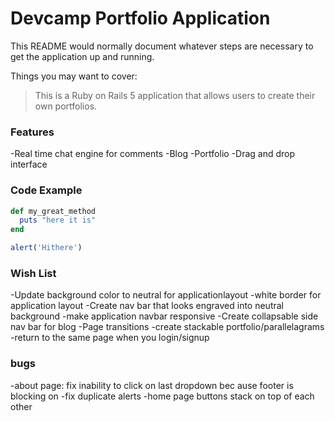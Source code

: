 # Devcamp Portfolio Application

This README would normally document whatever steps are necessary to get the
application up and running.

Things you may want to cover:

> This is a Ruby on Rails 5 application that allows users to create their own portfolios.

### Features

-Real time chat engine for comments
-Blog
-Portfolio
-Drag and drop interface


### Code Example

```ruby
def my_great_method
  puts "here it is"
end
  ```
```javascript
alert('Hithere')
```

### Wish List
-Update background color to neutral for applicationlayout
-white border for application layout
-Create nav bar that looks engraved into neutral background
-make application navbar responsive 
-Create collapsable side nav bar for blog
-Page transitions
-create stackable portfolio/parallelagrams
-return to the same page when you login/signup

### bugs
-about page: fix inability to click on last dropdown bec ause footer is blocking on 
-fix duplicate alerts
-home page buttons stack on top of each other